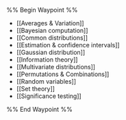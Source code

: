 %% Begin Waypoint %%
- [[Averages & Variation]]
- [[Bayesian computation]]
- [[Common distributions]]
- [[Estimation & confidence intervals]]
- [[Gaussian distribution]]
- [[Information theory]]
- [[Multivariate distributions]]
- [[Permutations & Combinations]]
- [[Random variables]]
- [[Set theory]]
- [[Significance testing]]

%% End Waypoint %%